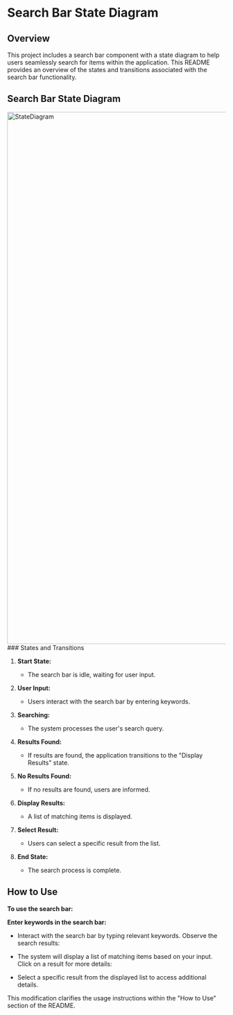 # Search Bar State Diagram

## Overview

This project includes a search bar component with a state diagram to help users seamlessly search for items within the application. This README provides an overview of the states and transitions associated with the search bar functionality.

## Search Bar State Diagram
<img width="1227" alt="StateDiagram" src="https://github.com/Sirish-C/PNW-Campus-Map-Improvement/assets/118717710/78ac2d81-930d-4cf7-ab69-388b9c8b0898">
### States and Transitions

1. **Start State:**
   - The search bar is idle, waiting for user input.

2. **User Input:**
   - Users interact with the search bar by entering keywords.

3. **Searching:**
   - The system processes the user's search query.

4. **Results Found:**
   - If results are found, the application transitions to the "Display Results" state.

5. **No Results Found:**
   - If no results are found, users are informed.

6. **Display Results:**
   - A list of matching items is displayed.

7. **Select Result:**
   - Users can select a specific result from the list.

8. **End State:**
   - The search process is complete.

## How to Use

**To use the search bar:**

**Enter keywords in the search bar:**

- Interact with the search bar by typing relevant keywords.
Observe the search results:

- The system will display a list of matching items based on your input.
Click on a result for more details:

- Select a specific result from the displayed list to access additional details.

This modification clarifies the usage instructions within the "How to Use" section of the README.
